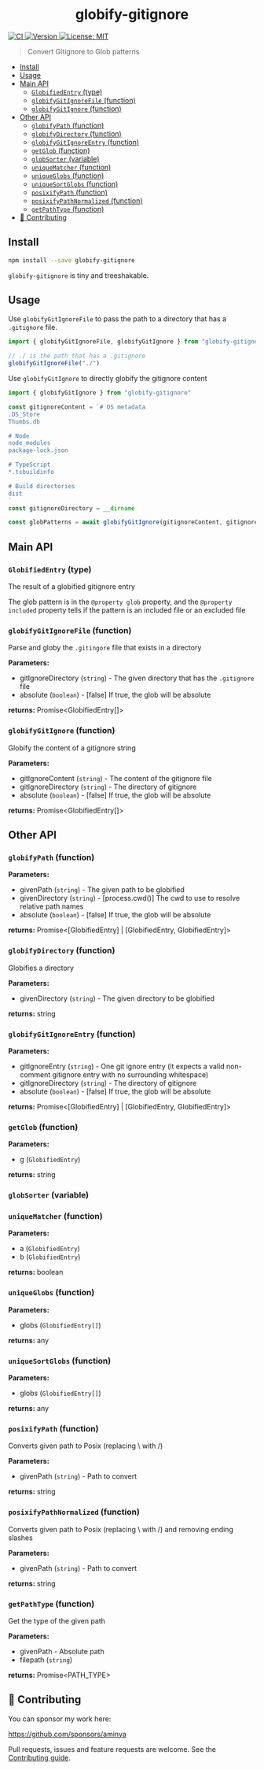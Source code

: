 <!-- Generated via running `pnpm run docs` -->

<h1 align="center">globify-gitignore</h1>
<p>
  <a href="https://github.com/aminya/patha/actions/workflows/CI.yml" target="_blank">
    <img alt="CI" src="https://github.com/aminya/patha/actions/workflows/CI.yml/badge.svg">
  </a>
  <a href="https://www.npmjs.com/package/globify-gitignore" target="_blank">
    <img alt="Version" src="https://img.shields.io/npm/v/globify-gitignore.svg">
  </a>
  <a href="#" target="_blank">
    <img alt="License: MIT" src="https://img.shields.io/badge/License-MIT-yellow.svg" />
  </a>
</p>

> Convert Gitignore to Glob patterns

<!-- @import "[TOC]" {cmd="toc" depthFrom=1 depthTo=6 orderedList=false} -->

<!-- code_chunk_output -->

- [Install](#install)
- [Usage](#usage)
- [Main API](#main-api)
  - [`GlobifiedEntry` (type)](#globifiedentry-type)
  - [`globifyGitIgnoreFile` (function)](#globifygitignorefile-function)
  - [`globifyGitIgnore` (function)](#globifygitignore-function)
- [Other API](#other-api)
  - [`globifyPath` (function)](#globifypath-function)
  - [`globifyDirectory` (function)](#globifydirectory-function)
  - [`globifyGitIgnoreEntry` (function)](#globifygitignoreentry-function)
  - [`getGlob` (function)](#getglob-function)
  - [`globSorter` (variable)](#globsorter-variable)
  - [`uniqueMatcher` (function)](#uniquematcher-function)
  - [`uniqueGlobs` (function)](#uniqueglobs-function)
  - [`uniqueSortGlobs` (function)](#uniquesortglobs-function)
  - [`posixifyPath` (function)](#posixifypath-function)
  - [`posixifyPathNormalized` (function)](#posixifypathnormalized-function)
  - [`getPathType` (function)](#getpathtype-function)
- [🤝 Contributing](#contributing)

<!-- /code_chunk_output -->

## Install

```sh
npm install --save globify-gitignore
```

`globify-gitignore` is tiny and treeshakable.

## Usage

Use `globifyGitIgnoreFile` to pass the path to a directory that has a `.gitignore` file.

```ts
import { globifyGitIgnoreFile, globifyGitIgnore } from "globify-gitignore"

// ./ is the path that has a .gitignore
globifyGitIgnoreFile("./")
```

Use `globifyGitIgnore` to directly globify the gitignore content

```ts
import { globifyGitIgnore } from "globify-gitignore"

const gitignoreContent = `# OS metadata
.DS_Store
Thumbs.db

# Node
node_modules
package-lock.json

# TypeScript
*.tsbuildinfo

# Build directories
dist
`
const gitignoreDirectory = __dirname

const globPatterns = await globifyGitIgnore(gitignoreContent, gitignoreDirectory)
```

## Main API

<!-- INSERT GENERATED DOCS START -->

### `GlobifiedEntry` (type)

The result of a globified gitignore entry

The glob pattern is in the `@property glob` property, and the `@property included` property tells if the pattern is
an included file or an excluded file

### `globifyGitIgnoreFile` (function)

Parse and globy the `.gitingore` file that exists in a directory

**Parameters:**

- gitIgnoreDirectory (`string`) - The given directory that has the `.gitignore` file
- absolute (`boolean`) - [false] If true, the glob will be absolute

**returns:** Promise<GlobifiedEntry[]>

### `globifyGitIgnore` (function)

Globify the content of a gitignore string

**Parameters:**

- gitIgnoreContent (`string`) - The content of the gitignore file
- gitIgnoreDirectory (`string`) - The directory of gitignore
- absolute (`boolean`) - [false] If true, the glob will be absolute

**returns:** Promise<GlobifiedEntry[]>

## Other API

### `globifyPath` (function)

**Parameters:**

- givenPath (`string`) - The given path to be globified
- givenDirectory (`string`) - [process.cwd()] The cwd to use to resolve relative path names
- absolute (`boolean`) - [false] If true, the glob will be absolute

**returns:** Promise<[GlobifiedEntry] | [GlobifiedEntry, GlobifiedEntry]>

### `globifyDirectory` (function)

Globifies a directory

**Parameters:**

- givenDirectory (`string`) - The given directory to be globified

**returns:** string

### `globifyGitIgnoreEntry` (function)

**Parameters:**

- gitIgnoreEntry (`string`) - One git ignore entry (it expects a valid non-comment gitignore entry with no
  surrounding whitespace)
- gitIgnoreDirectory (`string`) - The directory of gitignore
- absolute (`boolean`) - [false] If true, the glob will be absolute

**returns:** Promise<[GlobifiedEntry] | [GlobifiedEntry, GlobifiedEntry]>

### `getGlob` (function)

**Parameters:**

- g (`GlobifiedEntry`)

**returns:** string

### `globSorter` (variable)

### `uniqueMatcher` (function)

**Parameters:**

- a (`GlobifiedEntry`)
- b (`GlobifiedEntry`)

**returns:** boolean

### `uniqueGlobs` (function)

**Parameters:**

- globs (`GlobifiedEntry[]`)

**returns:** any

### `uniqueSortGlobs` (function)

**Parameters:**

- globs (`GlobifiedEntry[]`)

**returns:** any

### `posixifyPath` (function)

Converts given path to Posix (replacing \ with /)

**Parameters:**

- givenPath (`string`) - Path to convert

**returns:** string

### `posixifyPathNormalized` (function)

Converts given path to Posix (replacing \ with /) and removing ending slashes

**Parameters:**

- givenPath (`string`) - Path to convert

**returns:** string

### `getPathType` (function)

Get the type of the given path

**Parameters:**

- givenPath - Absolute path
- filepath (`string`)

**returns:** Promise<PATH_TYPE>

<!-- INSERT GENERATED DOCS END -->

## 🤝 Contributing

You can sponsor my work here:

https://github.com/sponsors/aminya

Pull requests, issues and feature requests are welcome.
See the [Contributing guide](https://github.com/aminya/patha/blob/master/CONTRIBUTING.md).
